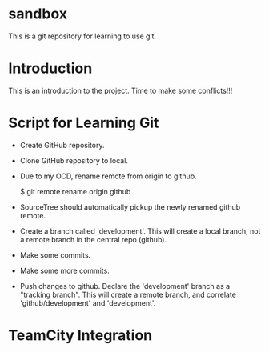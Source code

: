 sandbox
=======
This is a git repository for learning to use git.

Introduction
============
This is an introduction to the project.
Time to make some conflicts!!!

Script for Learning Git
=======================
- Create GitHub repository.
- Clone GitHub repository to local.
- Due to my OCD, rename remote from origin to github.

	$ git remote rename origin github

- SourceTree should automatically pickup the newly renamed github remote.
- Create a branch called 'development'.  This will create a local branch, not a remote branch in the central repo (github).
- Make some commits. 
- Make some more commits.
- Push changes to github.  Declare the 'development' branch as a "tracking branch".  This will create a remote branch, and correlate 'github/development' and 'development'.

TeamCity Integration
====================